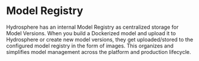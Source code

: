 # Model Registry

Hydrosphere has an internal Model Registry as centralized storage for Model Versions. When you build a Dockerized model and upload it to Hydrosphere or create new model versions, they get uploaded/stored to the configured model registry in the form of images. This organizes and simplifies model management across the platform and production lifecycle.

